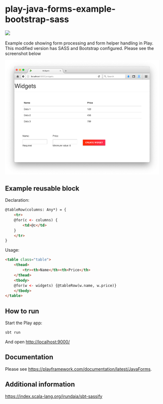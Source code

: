 # play-java-forms-example-bootstrap-sass

[<img src="https://travis-ci.org/scala-szeged/play-java-forms-example.svg?branch=2.7.x"/>](https://travis-ci.org/scala-szeged/play-java-forms-example)

Example code showing form processing and form helper handling in Play.
This modified version has SASS and Bootstrap configured. Please see the screenshot below

[<img src="https://github.com/scala-szeged/play-java-forms-example/raw/2.7.x/public/images/selfie-1.png"/>](https://github.com/scala-szeged/play-java-forms-example/tree/2.7.x/public/images)
 
## Example reusable block

Declaration:

```html 
@tableRow(columns: Any*) = {
    <tr>
    @for(c <- columns) {
        <td>@c</td>
    }
    </tr>
}

```

Usage:
```html
<table class="table">
    <thead>
        <tr><th>Name</th><th>Price</th>
    </thead>
    <tbody>
    @for(w <- widgets) {@tableRow(w.name, w.price)}
    </tbody>
</table>
```

## How to run

Start the Play app:

```bash
sbt run
```

And open <http://localhost:9000/>

## Documentation

Please see <https://playframework.com/documentation/latest/JavaForms>.

## Additional information

https://index.scala-lang.org/irundaia/sbt-sassify

